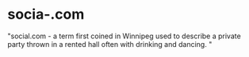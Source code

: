 # socia-.com
"social.com - a term first coined in Winnipeg used to describe a private party thrown in a rented hall often with drinking and dancing.  "
